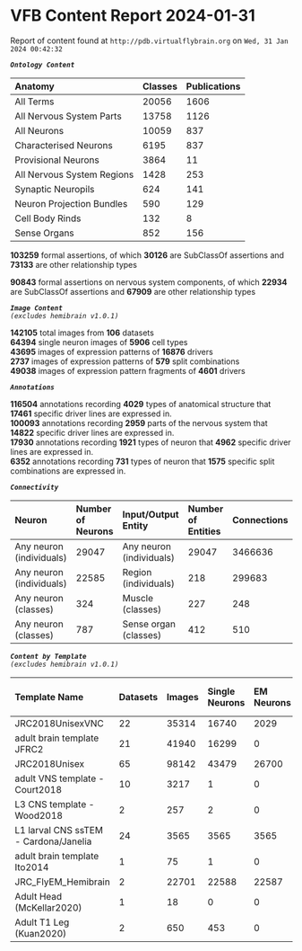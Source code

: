 
VFB Content Report 2024-01-31
=============================


Report of content found at ``http://pdb.virtualflybrain.org`` on ``Wed, 31 Jan 2024 00:42:32``  
  
***``Ontology Content``***  

|Anatomy|Classes|Publications|
| :--- | :--- | :--- |
|All Terms|20056|1606|
|All Nervous System Parts|13758|1126|
|All Neurons|10059|837|
|Characterised Neurons|6195|837|
|Provisional Neurons|3864|11|
|All Nervous System Regions|1428|253|
|Synaptic Neuropils|624|141|
|Neuron Projection Bundles|590|129|
|Cell Body Rinds|132|8|
|Sense Organs|852|156|
  
  
**103259** formal assertions, of which **30126** are SubClassOf assertions and **73133** are other relationship types  
  
**90843** formal assertions on nervous system components, of which **22934** are SubClassOf assertions and **67909** are other relationship types  
  
***``Image Content``***  
*``(excludes hemibrain v1.0.1)``*  
  
**142105** total images from **106** datasets  
**64394** single neuron images of **5906** cell types  
**43695** images of expression patterns of **16876** drivers  
**2737** images of expression patterns of **579** split combinations  
**49038** images of expression pattern fragments of **4601** drivers  
  
***``Annotations``***  
  
**116504** annotations recording **4029** types of anatomical structure that **17461** specific driver lines are expressed in.  
**100093** annotations recording **2959** parts of the nervous system that **14822** specific driver lines are expressed in.  
**17930** annotations recording **1921** types of neuron that **4962** specific driver lines are expressed in.  
**6352** annotations recording **731** types of neuron that **1575** specific split combinations are expressed in.  
  
***``Connectivity``***  

|Neuron|Number of Neurons|Input/Output Entity|Number of Entities|Connections|
| :--- | :--- | :--- | :--- | :--- |
|Any neuron (individuals)|29047|Any neuron (individuals)|29047|3466636|
|Any neuron (individuals)|22585|Region (individuals)|218|299683|
|Any neuron (classes)|324|Muscle (classes)|227|248|
|Any neuron (classes)|787|Sense organ (classes)|412|510|
  
  
  
***``Content by Template``***  
*``(excludes hemibrain v1.0.1)``*  

|Template Name|Datasets|Images|Single Neurons|EM Neurons|Full Expression Patterns|Split Expression Patterns|Partial Expression Patterns|Painted domains|
| :--- | :--- | :--- | :--- | :--- | :--- | :--- | :--- | :--- |
|JRC2018UnisexVNC|22|35314|16740|2029|8314|625|10240|14731|
|adult brain template JFRC2|21|41940|16299|0|25272|600|16127|58|
|JRC2018Unisex|65|98142|43479|26700|31655|1632|38796|46|
|adult VNS template - Court2018|10|3217|1|0|3193|494|0|22|
|L3 CNS template - Wood2018|2|257|2|0|0|0|2|255|
|L1 larval CNS ssTEM - Cardona/Janelia|24|3565|3565|3565|0|0|0|0|
|adult brain template Ito2014|1|75|1|0|0|0|0|75|
|JRC_FlyEM_Hemibrain|2|22701|22588|22587|0|0|0|114|
|Adult Head (McKellar2020)|1|18|0|0|0|0|0|0|
|Adult T1 Leg (Kuan2020)|2|650|453|0|0|0|0|4|
  
